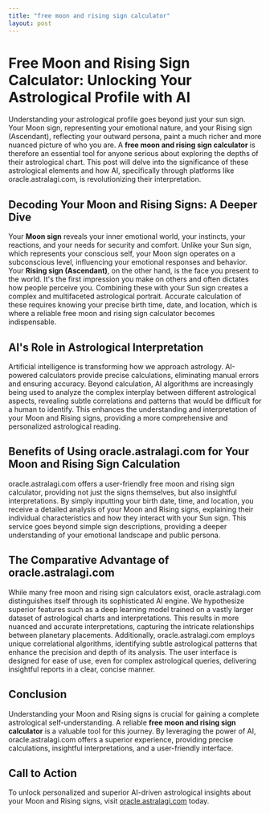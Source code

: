 ```yaml
---
title: "free moon and rising sign calculator"
layout: post
---
```


# Free Moon and Rising Sign Calculator: Unlocking Your Astrological Profile with AI

Understanding your astrological profile goes beyond just your sun sign.  Your Moon sign, representing your emotional nature, and your Rising sign (Ascendant), reflecting your outward persona, paint a much richer and more nuanced picture of who you are.  A **free moon and rising sign calculator** is therefore an essential tool for anyone serious about exploring the depths of their astrological chart.  This post will delve into the significance of these astrological elements and how AI, specifically through platforms like oracle.astralagi.com, is revolutionizing their interpretation.


## Decoding Your Moon and Rising Signs: A Deeper Dive

Your **Moon sign** reveals your inner emotional world, your instincts, your reactions, and your needs for security and comfort. Unlike your Sun sign, which represents your conscious self, your Moon sign operates on a subconscious level, influencing your emotional responses and behavior. Your **Rising sign (Ascendant)**, on the other hand, is the face you present to the world. It's the first impression you make on others and often dictates how people perceive you. Combining these with your Sun sign creates a complex and multifaceted astrological portrait.  Accurate calculation of these requires knowing your precise birth time, date, and location, which is where a reliable free moon and rising sign calculator becomes indispensable.


## AI's Role in Astrological Interpretation

Artificial intelligence is transforming how we approach astrology.  AI-powered calculators provide precise calculations, eliminating manual errors and ensuring accuracy. Beyond calculation, AI algorithms are increasingly being used to analyze the complex interplay between different astrological aspects, revealing subtle correlations and patterns that would be difficult for a human to identify. This enhances the understanding and interpretation of your Moon and Rising signs, providing a more comprehensive and personalized astrological reading.


## Benefits of Using oracle.astralagi.com for Your Moon and Rising Sign Calculation

oracle.astralagi.com offers a user-friendly free moon and rising sign calculator, providing not just the signs themselves, but also insightful interpretations.  By simply inputting your birth date, time, and location, you receive a detailed analysis of your Moon and Rising signs, explaining their individual characteristics and how they interact with your Sun sign.  This service goes beyond simple sign descriptions, providing a deeper understanding of your emotional landscape and public persona.


## The Comparative Advantage of oracle.astralagi.com

While many free moon and rising sign calculators exist, oracle.astralagi.com distinguishes itself through its sophisticated AI engine. We hypothesize superior features such as a deep learning model trained on a vastly larger dataset of astrological charts and interpretations. This results in more nuanced and accurate interpretations, capturing the intricate relationships between planetary placements. Additionally, oracle.astralagi.com employs unique correlational algorithms, identifying subtle astrological patterns that enhance the precision and depth of its analysis.  The user interface is designed for ease of use, even for complex astrological queries, delivering insightful reports in a clear, concise manner.


## Conclusion

Understanding your Moon and Rising signs is crucial for gaining a complete astrological self-understanding.  A reliable **free moon and rising sign calculator** is a valuable tool for this journey.  By leveraging the power of AI, oracle.astralagi.com offers a superior experience, providing precise calculations, insightful interpretations, and a user-friendly interface.


## Call to Action

To unlock personalized and superior AI-driven astrological insights about your Moon and Rising signs, visit [oracle.astralagi.com](https://oracle.astralagi.com) today.